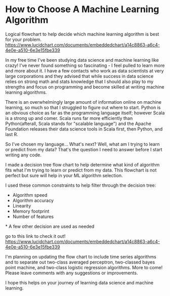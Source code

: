 # How to Choose A Machine Learning Algorithm
Logical flowchart to help decide which machine learning algorithm is best for your problem.
https://www.lucidchart.com/documents/embeddedchart/a14c8863-a6c4-4e0e-a510-6e3e15fbe339

In my free time I've been studying data science and machine learning like crazy! I've never found something so fascinating - I feel pulled to learn more and more about it. I have a few contacts who work as data scientists at very large corporations and they advised that while success in data science relies on strong math and stats knowledge that I should also play to my strengths and focus on programming and become skilled at writing machine learning algorithms.

There is an overwhelmingly large amount of information online on machine learning, so much so that I struggled to figure out where to start. Python is an obvious choice as far as the programming language itself; however Scala is a strong up and comer. Scala runs far more efficiently than Python(afterall, Scala stands for "scalable language") and the Apache Foundation releases their data science tools in Scala first, then Python, and last R.

So I've chosen my language... What's next? Well, what am I trying to learn or predict from my data? That's the question I need to answer before I start writing any code.

I made a decision tree flow chart to help determine what kind of algorithm fits what I'm trying to learn or predict from my data. This flowchart is not perfect but sure will help in your ML algorithm selection.

I used these common constraints to help filter through the decision tree:
<ul>
 	<li>Algorithm speed</li>
 	<li>Algorithm accuracy</li>
 	<li>Linearity</li>
 	<li>Memory footprint</li>
 	<li>Number of features</li>
</ul>
* A few other decision are used as needed

go to this link to check it out!
https://www.lucidchart.com/documents/embeddedchart/a14c8863-a6c4-4e0e-a510-6e3e15fbe339

I'm planning on updating the flow chart to include time series algorithms and to separate out two-class averaged perceptron, two-classed bayes point machine, and two-class logistic regression algorithms. More to come! Please leave comments with any suggestions or improvements.
  
  I hope this helps on your journey of learning data science and machine learning.
